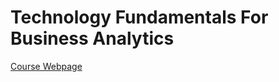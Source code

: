 # Technology Fundamentals For Business Analytics

[Course Webpage](https://jkuruzovich.github.io/tech-fundamentals-analytics/)